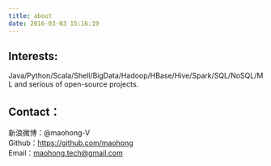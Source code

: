 ```yaml
---
title: about
date: 2016-03-03 15:16:19
---
```

Interests:
--
Java/Python/Scala/Shell/BigData/Hadoop/HBase/Hive/Spark/SQL/NoSQL/ML and serious of open-source projects.

Contact：
--
新浪微博：@maohong-V  
Github：https://github.com/maohong  
Email：maohong.tech@gmail.com